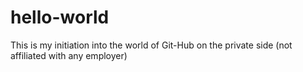 # hello-world
This is my initiation into the world of Git-Hub on the private side (not affiliated with any employer)
